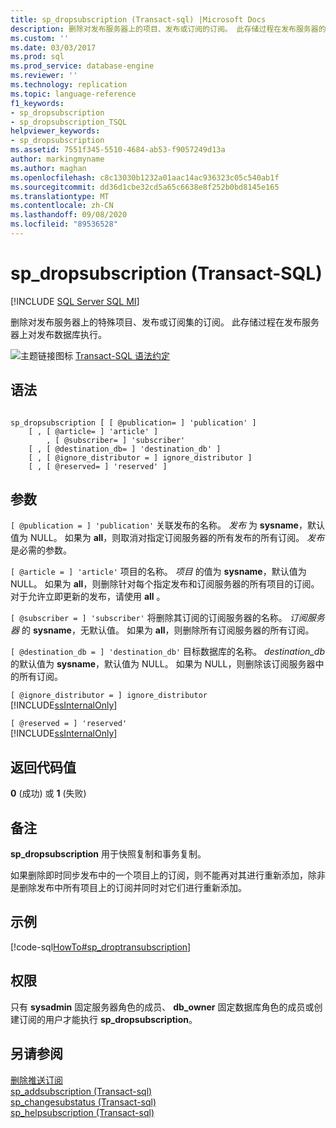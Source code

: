 ```yaml
---
title: sp_dropsubscription (Transact-sql) |Microsoft Docs
description: 删除对发布服务器上的项目、发布或订阅的订阅。 此存储过程在发布服务器的发布数据库上运行。
ms.custom: ''
ms.date: 03/03/2017
ms.prod: sql
ms.prod_service: database-engine
ms.reviewer: ''
ms.technology: replication
ms.topic: language-reference
f1_keywords:
- sp_dropsubscription
- sp_dropsubscription_TSQL
helpviewer_keywords:
- sp_dropsubscription
ms.assetid: 7551f345-5510-4684-ab53-f9057249d13a
author: markingmyname
ms.author: maghan
ms.openlocfilehash: c8c13030b1232a01aac14ac936323c05c540ab1f
ms.sourcegitcommit: dd36d1cbe32cd5a65c6638e8f252b0bd8145e165
ms.translationtype: MT
ms.contentlocale: zh-CN
ms.lasthandoff: 09/08/2020
ms.locfileid: "89536528"
---
```

# <a name="sp_dropsubscription-transact-sql"></a>sp_dropsubscription (Transact-SQL)
[!INCLUDE [SQL Server SQL MI](../../includes/applies-to-version/sql-asdbmi.md)]

  删除对发布服务器上的特殊项目、发布或订阅集的订阅。 此存储过程在发布服务器上对发布数据库执行。  
  
 ![主题链接图标](../../database-engine/configure-windows/media/topic-link.gif "“主题链接”图标") [Transact-SQL 语法约定](../../t-sql/language-elements/transact-sql-syntax-conventions-transact-sql.md)  
  
## <a name="syntax"></a>语法  
  
```  
  
sp_dropsubscription [ [ @publication= ] 'publication' ]  
    [ , [ @article= ] 'article' ]  
        , [ @subscriber= ] 'subscriber'  
    [ , [ @destination_db= ] 'destination_db' ]  
    [ , [ @ignore_distributor = ] ignore_distributor ]  
    [ , [ @reserved= ] 'reserved' ]  
```  
  
## <a name="arguments"></a>参数  
`[ @publication = ] 'publication'` 关联发布的名称。 *发布* 为 **sysname**，默认值为 NULL。 如果为 **all**，则取消对指定订阅服务器的所有发布的所有订阅。 *发布* 是必需的参数。  
  
`[ @article = ] 'article'` 项目的名称。 *项目* 的值为 **sysname**，默认值为 NULL。 如果为 **all**，则删除针对每个指定发布和订阅服务器的所有项目的订阅。 对于允许立即更新的发布，请使用 **all** 。  
  
`[ @subscriber = ] 'subscriber'` 将删除其订阅的订阅服务器的名称。 *订阅服务器* 的 **sysname**，无默认值。 如果为 **all**，则删除所有订阅服务器的所有订阅。  
  
`[ @destination_db = ] 'destination_db'` 目标数据库的名称。 *destination_db* 的默认值为 **sysname**，默认值为 NULL。 如果为 NULL，则删除该订阅服务器中的所有订阅。  
  
`[ @ignore_distributor = ] ignore_distributor`  
 [!INCLUDE[ssInternalOnly](../../includes/ssinternalonly-md.md)]  
  
`[ @reserved = ] 'reserved'`  
 [!INCLUDE[ssInternalOnly](../../includes/ssinternalonly-md.md)]  
  
## <a name="return-code-values"></a>返回代码值  
 **0** (成功) 或 **1** (失败)   
  
## <a name="remarks"></a>备注  
 **sp_dropsubscription** 用于快照复制和事务复制。  
  
 如果删除即时同步发布中的一个项目上的订阅，则不能再对其进行重新添加，除非是删除发布中所有项目上的订阅并同时对它们进行重新添加。  
  
## <a name="example"></a>示例  
 [!code-sql[HowTo#sp_droptransubscription](../../relational-databases/replication/codesnippet/tsql/sp-dropsubscription-tran_1.sql)]  
  
## <a name="permissions"></a>权限  
 只有 **sysadmin** 固定服务器角色的成员、 **db_owner** 固定数据库角色的成员或创建订阅的用户才能执行 **sp_dropsubscription**。  
  
## <a name="see-also"></a>另请参阅  
 [删除推送订阅](../../relational-databases/replication/delete-a-push-subscription.md)   
 [sp_addsubscription &#40;Transact-sql&#41;](../../relational-databases/system-stored-procedures/sp-addsubscription-transact-sql.md)   
 [sp_changesubstatus &#40;Transact-sql&#41;](../../relational-databases/system-stored-procedures/sp-changesubstatus-transact-sql.md)   
 [sp_helpsubscription &#40;Transact-sql&#41;](../../relational-databases/system-stored-procedures/sp-helpsubscription-transact-sql.md)  
  
  
